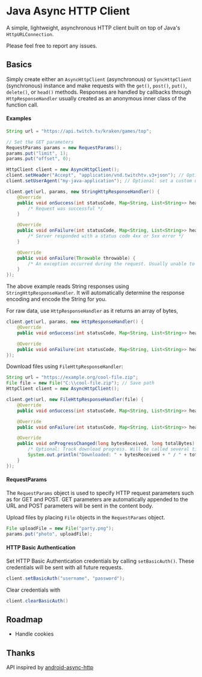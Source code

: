 # Java Async HTTP Client
A simple, lightweight, asynchronous HTTP client built on top of Java's `HttpURLConnection`.

Please feel free to report any issues.

## Basics

Simply create either an `AsyncHttpClient` (asynchronous) or `SyncHttpClient` (synchronous) instance and make requests with the `get()`, `post()`, `put()`, `delete()`, or `head()` methods.
Responses are handled by callbacks through `HttpResponseHandler` usually created as an anonymous inner class of the function call.


#### Examples

```java
String url = "https://api.twitch.tv/kraken/games/top";

// Set the GET parameters
RequestParams params = new RequestParams();
params.put("limit", 1);
params.put("offset", 0);

HttpClient client = new AsyncHttpClient();
client.setHeader("Accept", "application/vnd.twitchtv.v3+json"); // Optional: send custom headers; sent with all future requests
client.setUserAgent("my-java-application"); // Optional: set a custom user-agent

client.get(url, params, new StringHttpResponseHandler() {
    @Override
    public void onSuccess(int statusCode, Map<String, List<String>> headers, String content) {
        /* Request was successful */
    }

    @Override
    public void onFailure(int statusCode, Map<String, List<String>> headers, String content) {
        /* Server responded with a status code 4xx or 5xx error */
    }

    @Override
    public void onFailure(Throwable throwable) {
        /* An exception occurred during the request. Usually unable to connect or there was an error reading the response */
    }
});
```

The above example reads String responses using `StringHttpResponseHandler`. It will automatically determine the response encoding and encode the String for you.

For raw data, use `HttpResponseHandler` as it returns an array of bytes,

```java
client.get(url, params, new HttpResponseHandler() {
    @Override
    public void onSuccess(int statusCode, Map<String, List<String>> headers, byte[] content) {}

    @Override
    public void onFailure(int statusCode, Map<String, List<String>> headers, byte[] content) {}
});
```

Download files using `FileHttpResponseHandler`:

```java
String url = "https://example.org/cool-file.zip";
File file = new File("C:\\cool-file.zip"); // Save path
HttpClient client = new AsyncHttpClient();

client.get(url, new FileHttpResponseHandler(file) {
    @Override
    public void onSuccess(int statusCode, Map<String, List<String>> headers, File content) {}

    @Override
    public void onFailure(int statusCode, Map<String, List<String>> headers, File content) {}

    @Override
    public void onProgressChanged(long bytesReceived, long totalBytes) {
        /* Optional: Track download progress. Will be called several times during file download */
        System.out.println("Downloaded: " + bytesReceived + " / " + totalBytes);
    }
});
```

#### RequestParams

The `RequestParams` object is used to specify HTTP request parameters such as for GET and POST. GET parameters are automatically appended to the URL and POST parameters will be sent in the content body.

Upload files by placing `File` objects in the `RequestParams` object.

```java
File uploadFile = new File("party.png");
params.put("photo", uploadFile); 
```

#### HTTP Basic Authentication

Set HTTP Basic Authentication credentials by calling `setBasicAuth()`. These credentials will be sent with all future requests.

```java
client.setBasicAuth("username", "password");
```

Clear credentials with

```java
client.clearBasicAuth()
```

## Roadmap

* Handle cookies

## Thanks

API inspired by [android-async-http](https://github.com/loopj/android-async-http)